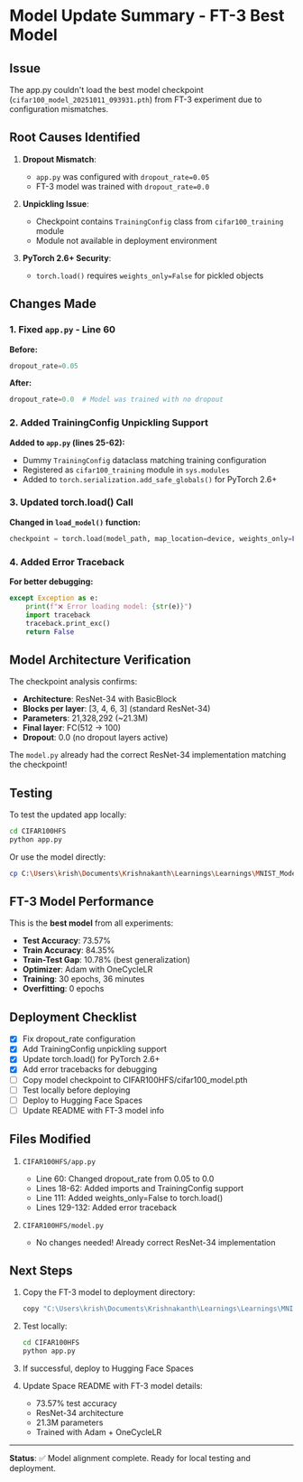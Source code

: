 # Model Update Summary - FT-3 Best Model

## Issue
The app.py couldn't load the best model checkpoint (`cifar100_model_20251011_093931.pth`) from FT-3 experiment due to configuration mismatches.

## Root Causes Identified

1. **Dropout Mismatch**: 
   - `app.py` was configured with `dropout_rate=0.05`
   - FT-3 model was trained with `dropout_rate=0.0`
   
2. **Unpickling Issue**:
   - Checkpoint contains `TrainingConfig` class from `cifar100_training` module
   - Module not available in deployment environment

3. **PyTorch 2.6+ Security**:
   - `torch.load()` requires `weights_only=False` for pickled objects

## Changes Made

### 1. Fixed `app.py` - Line 60
**Before:**
```python
dropout_rate=0.05
```

**After:**
```python
dropout_rate=0.0  # Model was trained with no dropout
```

### 2. Added TrainingConfig Unpickling Support
**Added to `app.py` (lines 25-62):**
- Dummy `TrainingConfig` dataclass matching training configuration
- Registered as `cifar100_training` module in `sys.modules`
- Added to `torch.serialization.add_safe_globals()` for PyTorch 2.6+

### 3. Updated torch.load() Call
**Changed in `load_model()` function:**
```python
checkpoint = torch.load(model_path, map_location=device, weights_only=False)
```

### 4. Added Error Traceback
**For better debugging:**
```python
except Exception as e:
    print(f"❌ Error loading model: {str(e)}")
    import traceback
    traceback.print_exc()
    return False
```

## Model Architecture Verification

The checkpoint analysis confirms:
- **Architecture**: ResNet-34 with BasicBlock
- **Blocks per layer**: [3, 4, 6, 3] (standard ResNet-34)
- **Parameters**: 21,328,292 (~21.3M)
- **Final layer**: FC(512 → 100)
- **Dropout**: 0.0 (no dropout layers active)

The `model.py` already had the correct ResNet-34 implementation matching the checkpoint!

## Testing

To test the updated app locally:
```bash
cd CIFAR100HFS
python app.py
```

Or use the model directly:
```bash
cp C:\Users\krish\Documents\Krishnakanth\Learnings\Learnings\MNIST_Model\Reference\CIFAR100HFS\cifar100_model_20251011_093931.pth CIFAR100HFS/cifar100_model.pth
```

## FT-3 Model Performance

This is the **best model** from all experiments:
- **Test Accuracy**: 73.57%
- **Train Accuracy**: 84.35%
- **Train-Test Gap**: 10.78% (best generalization)
- **Optimizer**: Adam with OneCycleLR
- **Training**: 30 epochs, 36 minutes
- **Overfitting**: 0 epochs

## Deployment Checklist

- [x] Fix dropout_rate configuration
- [x] Add TrainingConfig unpickling support
- [x] Update torch.load() for PyTorch 2.6+
- [x] Add error tracebacks for debugging
- [ ] Copy model checkpoint to CIFAR100HFS/cifar100_model.pth
- [ ] Test locally before deploying
- [ ] Deploy to Hugging Face Spaces
- [ ] Update README with FT-3 model info

## Files Modified

1. `CIFAR100HFS/app.py`
   - Line 60: Changed dropout_rate from 0.05 to 0.0
   - Lines 18-62: Added imports and TrainingConfig support
   - Line 111: Added weights_only=False to torch.load()
   - Lines 129-132: Added error traceback

2. `CIFAR100HFS/model.py`
   - No changes needed! Already correct ResNet-34 implementation

## Next Steps

1. Copy the FT-3 model to deployment directory:
   ```bash
   copy "C:\Users\krish\Documents\Krishnakanth\Learnings\Learnings\MNIST_Model\Reference\CIFAR100HFS\cifar100_model_20251011_093931.pth" "CIFAR100HFS\cifar100_model.pth"
   ```

2. Test locally:
   ```bash
   cd CIFAR100HFS
   python app.py
   ```

3. If successful, deploy to Hugging Face Spaces

4. Update Space README with FT-3 model details:
   - 73.57% test accuracy
   - ResNet-34 architecture
   - 21.3M parameters
   - Trained with Adam + OneCycleLR

---

**Status**: ✅ Model alignment complete. Ready for local testing and deployment.

